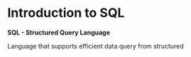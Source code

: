 # Introduction to SQL

__SQL - Structured Query Language__

Language that supports efficient data query from structured

